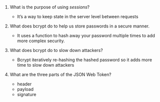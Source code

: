 <!-- Answers to the Short Answer Essay Questions go here -->

1. What is the purpose of using _sessions_?

   - It’s a way to keep state in the server level between requests

2. What does bcrypt do to help us store passwords in a secure manner.

   - It uses a function to hash away your password multiple times to add more complex security.

3. What does bcrypt do to slow down attackers?

   - Bcrypt iteratively re-hashing the hashed password so it adds more time to slow down attackers

4. What are the three parts of the JSON Web Token?
   - header
   - payload
   - signature
